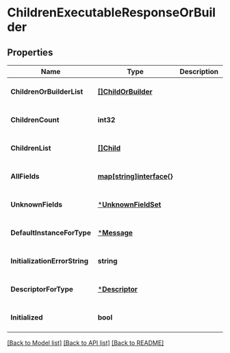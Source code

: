 # ChildrenExecutableResponseOrBuilder

## Properties
Name | Type | Description | Notes
------------ | ------------- | ------------- | -------------
**ChildrenOrBuilderList** | [**[]ChildOrBuilder**](ChildOrBuilder.md) |  | [optional] [default to null]
**ChildrenCount** | **int32** |  | [optional] [default to null]
**ChildrenList** | [**[]Child**](Child.md) |  | [optional] [default to null]
**AllFields** | [**map[string]interface{}**](interface{}.md) |  | [optional] [default to null]
**UnknownFields** | [***UnknownFieldSet**](UnknownFieldSet.md) |  | [optional] [default to null]
**DefaultInstanceForType** | [***Message**](Message.md) |  | [optional] [default to null]
**InitializationErrorString** | **string** |  | [optional] [default to null]
**DescriptorForType** | [***Descriptor**](Descriptor.md) |  | [optional] [default to null]
**Initialized** | **bool** |  | [optional] [default to null]

[[Back to Model list]](../README.md#documentation-for-models) [[Back to API list]](../README.md#documentation-for-api-endpoints) [[Back to README]](../README.md)

